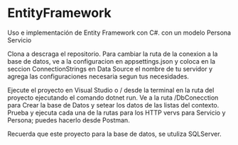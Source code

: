 # EntityFramework
Uso e implementación de Entity Framework con C#. con un modelo Persona Servicio 

Clona a descraga el repositorio.
Para cambiar la ruta de la conexion a la base de datos, ve a la configuracion en appsettings.json y coloca en la seccion ConnectionStrings en 
Data Source el nombre de tu servidor y agrega las configuraciones necesaria segun tus necesidades.

Ejecute el proyecto en Visual Studio o / desde la terminal en la ruta del proyecto ejecutando el comando dotnet run.
Ve a la ruta /DbConecction para Crear la base de Datos y setear los datos de las listas del contexto.
Prueba y ejecuta cada una de la rutas para los HTTP vervs para Servicio y Persona; puedes hacerlo desde Postman.

Recuerda que este proyecto para la base de datos, se utuliza SQLServer.


